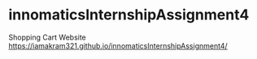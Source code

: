 # innomaticsInternshipAssignment4
Shopping Cart Website
https://iamakram321.github.io/innomaticsInternshipAssignment4/
